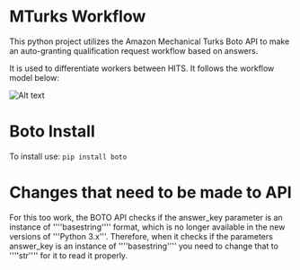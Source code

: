 # MTurks Workflow
This python project utilizes the Amazon Mechanical Turks Boto API to make an auto-granting qualification request workflow based on answers. 

It is used to differentiate workers between HITS. It follows the workflow model below:

![Alt text](https://user-images.githubusercontent.com/3580069/28320555-e381a4d0-6b9e-11e7-8161-a2ec401de5bb.png "WorkFlow")

# Boto Install
To install use: ```pip install boto```

# Changes that need to be made to API
For this too work, the BOTO API checks if the answer_key parameter is an instance of ''''basestring'''' format, which is no longer available in the new versions of '''Python 3.x'''. Therefore, when it checks if the parameters answer_key is an instance of ''''basestring'''' you need to change that to ''''str'''' for it to read it properly. 
